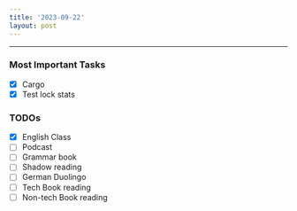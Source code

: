 ```yaml
---
title: '2023-09-22'
layout: post
---
```


---

### Most Important Tasks

- [x] Cargo
- [x] Test lock stats

### TODOs

- [x] English Class
- [ ] Podcast
- [ ] Grammar book
- [ ] Shadow reading
- [ ] German Duolingo
- [ ] Tech Book reading
- [ ] Non-tech Book reading
